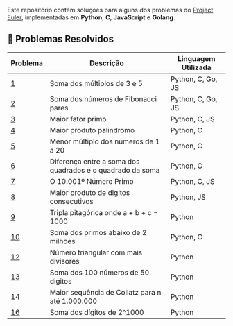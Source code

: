 Este repositório contém soluções para alguns dos problemas do [Project Euler](https://projecteuler.net/), implementadas em **Python**, **C**, **JavaScript** e **Golang**.

## 🚀 Problemas Resolvidos

| Problema | Descrição                         				  | Linguagem Utilizada |
|----------|-----------------------------------------------|---------------------|
| [1](https://projecteuler.net/problem=1)		| Soma dos múltiplos de 3 e 5											| Python, C, Go, JS	|
| [2](https://projecteuler.net/problem=2) 	| Soma dos números de Fibonacci pares								| Python, C, Go, JS	|
| [3](https://projecteuler.net/problem=3) 	| Maior fator primo														| Python, C, JS      |
| [4](https://projecteuler.net/problem=4) 	| Maior produto palindromo 											| Python, C	     		|
| [5](https://projecteuler.net/problem=5) 	| Menor múltiplo dos números de 1 a 20								| Python, C	     		|
| [6](https://projecteuler.net/problem=6) 	| Diferença entre a soma dos quadrados e o quadrado da soma	| Python, C	     		|
| [7](https://projecteuler.net/problem=7) 	| O 10.001º Número Primo												| Python, C, JS		|
| [8](https://projecteuler.net/problem=8) 	| Maior produto de digitos consecutivos							| Python, JS			|
| [9](https://projecteuler.net/problem=9) 	| Tripla pitagórica onde a + b + c = 1000							| Python					|
| [10](https://projecteuler.net/problem=10)	| Soma dos primos abaixo de 2 milhões								| Python, C				|
| [12](https://projecteuler.net/problem=12) 	| Número triangular com mais divisores								| Python					|
| [13](https://projecteuler.net/problem=13) 	| Soma dos 100 números de 50 digitos								| Python					|
| [14](https://projecteuler.net/problem=14) 	| Maior sequência de Collatz para n até 1.000.000				| Python					|
| [16](https://projecteuler.net/problem=16) 	| Soma dos dígitos de 2^1000											| Python					|
